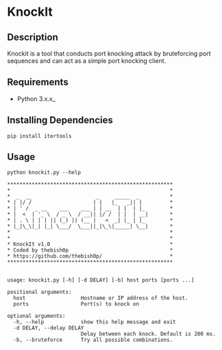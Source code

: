 # KnockIt

Description
------------
Knockit is a tool that conducts port knocking attack by bruteforcing port sequences and can act as a simple port knocking client.

Requirements
-------------
* Python 3.x.x_

Installing Dependencies
-------------
`pip install itertools`

Usage
-------------
`python knockit.py --help`

```
******************************************************
*                                                    *
*  _  __                     _     _____  _          *
* | |/ /                    | |   |_   _|| |         *
* | ' /  _ __    ___    ___ | | __  | |  | |_        *
* |  <  | '_ \  / _ \  / __|| |/ /  | |  | __|       *
* | . \ | | | || (_) || (__ |   <  _| |_ | |_        *
* |_|\_\|_| |_| \___/  \___||_|\_\|_____| \__|       *
*                                                    *
*                                                    *
* KnockIt v1.0                                       *
* Coded by thebish0p                                 *
* https://github.com/thebish0p/                      *
******************************************************


usage: knockit.py [-h] [-d DELAY] [-b] host ports [ports ...]

positional arguments:
  host                  Hostname or IP address of the host.
  ports                 Port(s) to knock on

optional arguments:
  -h, --help            show this help message and exit
  -d DELAY, --delay DELAY
                        Delay between each knock. Default is 200 ms.
  -b, --bruteforce      Try all possible combinations.
```

